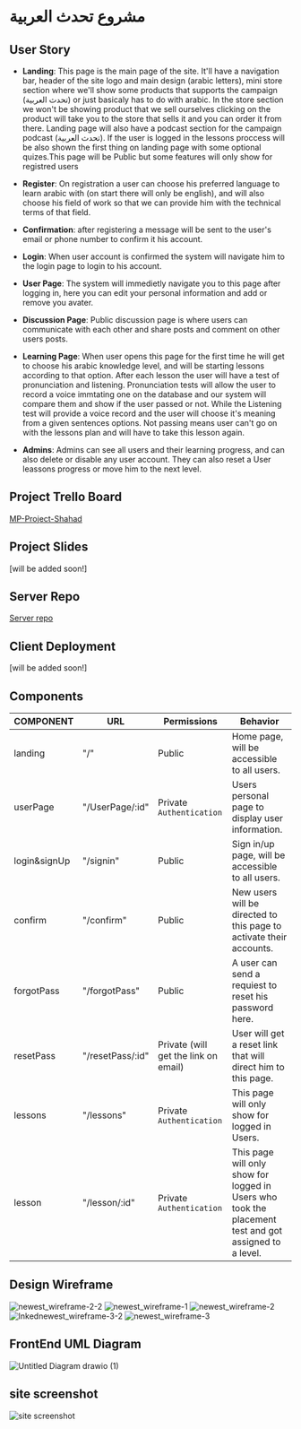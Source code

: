# مشروع تحدث العربية
## User Story


- **Landing**: This page is the main page of the site. It'll have a navigation bar, header of the site logo and main design (arabic letters), mini store section where we'll show some products that supports the campaign (تحدث العربية) or just basicaly has to do with arabic. In the store section we won't be showing product that we sell ourselves clicking on the product will take you to the store that sells it and you can order it from there. Landing page will also have a podcast section for the campaign podcast (تحدث العربية). If the user is logged in the lessons proccess will be also shown the first thing on landing page with some optional quizes.This page will be Public but some features will only show for registred users

- **Register**: On registration a user can choose his preferred language to learn arabic with (on start there will only be english), and will also choose his field of work so that we can provide him with the technical terms of that field.

- **Confirmation**: after registering a message will be sent to the user's email or phone number to confirm it his account.

- **Login**: When user account is confirmed the system will navigate him to the login page to login to his account.

- **User Page**: The system will immedietly navigate you to this page after logging in, here you can edit your personal information and add or remove you avater.

- **Discussion Page**: Public discussion  page is where users can communicate with each other and share posts and comment on other users posts.


- **Learning Page**: When user opens this page for the first time he will get to choose his arabic knowledge level, and will be starting lessons according to that option. After each lesson the user will have a test of pronunciation and listening. Pronunciation tests will allow the user to record a voice immtating one on the database and our system will compare them and show if the user passed or not. While the Listening test will provide a voice record and the user will choose it's meaning from a given sentences options. Not passing means user can't go on with the lessons plan and will have to take this lesson again. 

- **Admins**: Admins can see all users and their learning progress, and can also delete or disable any user account. They can also reset a User leassons progress or move him to the next level.

## Project Trello Board

[MP-Project-Shahad](https://trello.com/b/yYCqELgt/mp-project-shahad)

## Project Slides

[will be added soon!]

## Server Repo

[Server repo](https://github.com/MP-Project-Shahad/server)

## Client Deployment

[will be added soon!]


## Components 

| COMPONENT | URL               | Permissions | Behavior                          |
| ----------- | ----------------- | ----------- | --------------------------------- |
| landing       | "/"    | Public | Home page, will be accessible to all users.       |
| userPage         | "/UserPage/:id"  |  Private `Authentication`| Users personal page to display user information. |
| login&signUp       | "/signin" | Public | Sign in/up page, will be accessible to all users. |
| confirm        | "/confirm"     | Public     | New users will be directed to this page to activate their accounts.            |
| forgotPass        | "/forgotPass"  | Public  | A user can send a requiest to reset his password here. |
| resetPass        | "/resetPass/:id"  | Private (will get the link on email) | User will get a reset link that will direct him to this page. |
| lessons        | "/lessons"  | Private `Authentication` | This page will only show for logged in Users. |
| lesson        | "/lesson/:id"  | Private `Authentication` | This page will only show for logged in Users who took the placement test and got assigned to a level. |





## Design Wireframe

![newest_wireframe-2-2](https://user-images.githubusercontent.com/92247858/146650325-925ba4c6-cbf2-4734-bdb5-4a8232880db7.jpg)
![newest_wireframe-1](https://user-images.githubusercontent.com/92247858/146650332-8ff5df4e-6675-461f-a5ab-e47f4fb12815.jpg)
![newest_wireframe-2](https://user-images.githubusercontent.com/92247858/146650336-4a958068-b93f-41bb-8478-886abc2d5ad9.jpg)
![Inkednewest_wireframe-3-2](https://user-images.githubusercontent.com/92247858/146650343-365a92ff-e977-4bae-ae66-6ca450de6564.jpg)
![newest_wireframe-3](https://user-images.githubusercontent.com/92247858/146650344-f58a7d2e-25fd-49e9-9189-9500fe051e6f.jpg)



## FrontEnd UML Diagram

![Untitled Diagram drawio (1)](https://user-images.githubusercontent.com/92247858/146669117-84d78b47-a769-4df5-99c1-0f65db10624e.png)



## site screenshot


![site screenshot](https://user-images.githubusercontent.com/92247858/157385534-cefcc75a-4028-4bcb-9d26-f7406a7fd122.jpeg)
